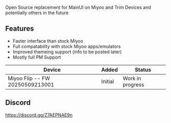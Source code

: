 Open Source replacement for MainUI on Miyoo and Trim Devices
and potentially others in the future


## Features
- Faster interface than stock Miyoo
- Full compatability with stock Miyoo apps/emulators
- Improved themeing support (info to be posted later)
- Mostly full PM Support


| Device | Added | Status |
| -- | -- | -- |
| Miyoo Flip -- FW 20250509213001 | Initial | Work in progress |


## Discord
https://discord.gg/Z7AEPNAE9n